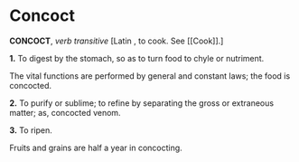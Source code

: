 # Concoct

**CONCOCT**, _verb transitive_ \[Latin , to cook. See [[Cook]].\]

**1.** To digest by the stomach, so as to turn food to chyle or nutriment.

The vital functions are performed by general and constant laws; the food is concocted.

**2.** To purify or sublime; to refine by separating the gross or extraneous matter; as, concocted venom.

**3.** To ripen.

Fruits and grains are half a year in concocting.